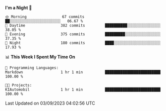 <!--START_SECTION:waka-->
**I'm a Night 🦉** 

```text
🌞 Morning                67 commits          ██░░░░░░░░░░░░░░░░░░░░░░░   06.67 % 
🌆 Daytime                382 commits         ██████████░░░░░░░░░░░░░░░   38.05 % 
🌃 Evening                375 commits         █████████░░░░░░░░░░░░░░░░   37.35 % 
🌙 Night                  180 commits         ████░░░░░░░░░░░░░░░░░░░░░   17.93 % 
```


📊 **This Week I Spent My Time On** 

```text
💬 Programming Languages: 
Markdown                 1 hr 1 min          █████████████████████████   100.00 % 

🐱‍💻 Projects: 
KIAutomobil              1 hr 1 min          █████████████████████████   100.00 % 
```


 Last Updated on 03/09/2023 04:02:56 UTC
<!--END_SECTION:waka-->
